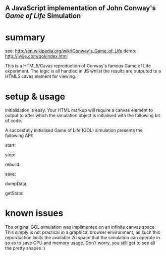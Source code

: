 A JavaScript implementation of John Conway's *Game of Life* Simulation
-----

# summary
see: http://en.wikipedia.org/wiki/Conway's_Game_of_Life
demo: http://jwije.com/gol/index.html

This is a HTML5/Cavas reproduction of Conway's famous Game of Life experiment. The logic is all handled in JS whilst the results
are outputed to a HTML5 cavas element for viewing.


# setup & usage
Initialisation is easy. Your HTML markup will require a canvas element to output to after which the simulation object is initialised with the following bit of code.


A succesfully initialised Game of Life (GOL) simulation presents the following API:

start:

stop:

rebuild:

save:

dumpData:

getStats:

# known issues
The original GOL simulation was implimented on an infinite canvas space. This simply is not practical in a graphical browser environment, as such this reporduction limits the available 2d space that the simulation can operate in so as to save CPU and memory usage. Don't worry, you still get to see all the pretty shapes :)




